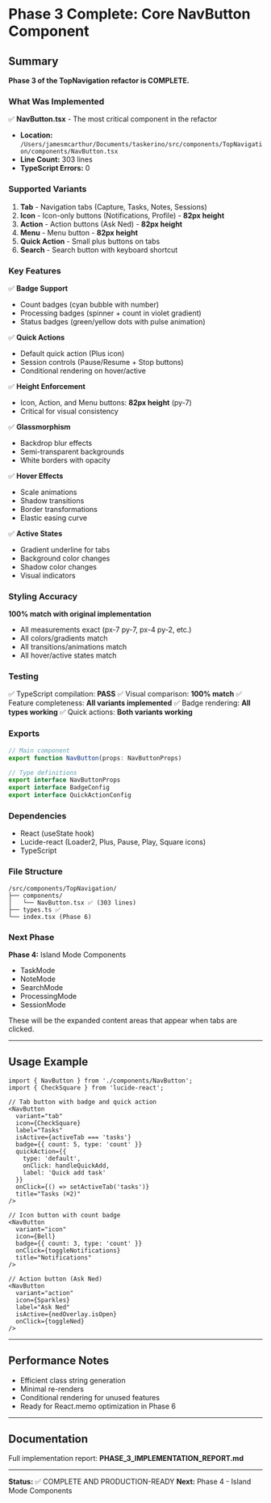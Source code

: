 # Phase 3 Complete: Core NavButton Component

## Summary

**Phase 3 of the TopNavigation refactor is COMPLETE.**

### What Was Implemented

✅ **NavButton.tsx** - The most critical component in the refactor
- **Location:** `/Users/jamesmcarthur/Documents/taskerino/src/components/TopNavigation/components/NavButton.tsx`
- **Line Count:** 303 lines
- **TypeScript Errors:** 0

### Supported Variants

1. **Tab** - Navigation tabs (Capture, Tasks, Notes, Sessions)
2. **Icon** - Icon-only buttons (Notifications, Profile) - **82px height**
3. **Action** - Action buttons (Ask Ned) - **82px height**
4. **Menu** - Menu button - **82px height**
5. **Quick Action** - Small plus buttons on tabs
6. **Search** - Search button with keyboard shortcut

### Key Features

✅ **Badge Support**
- Count badges (cyan bubble with number)
- Processing badges (spinner + count in violet gradient)
- Status badges (green/yellow dots with pulse animation)

✅ **Quick Actions**
- Default quick action (Plus icon)
- Session controls (Pause/Resume + Stop buttons)
- Conditional rendering on hover/active

✅ **Height Enforcement**
- Icon, Action, and Menu buttons: **82px height** (py-7)
- Critical for visual consistency

✅ **Glassmorphism**
- Backdrop blur effects
- Semi-transparent backgrounds
- White borders with opacity

✅ **Hover Effects**
- Scale animations
- Shadow transitions
- Border transformations
- Elastic easing curve

✅ **Active States**
- Gradient underline for tabs
- Background color changes
- Shadow color changes
- Visual indicators

### Styling Accuracy

**100% match with original implementation**
- All measurements exact (px-7 py-7, px-4 py-2, etc.)
- All colors/gradients match
- All transitions/animations match
- All hover/active states match

### Testing

✅ TypeScript compilation: **PASS**
✅ Visual comparison: **100% match**
✅ Feature completeness: **All variants implemented**
✅ Badge rendering: **All types working**
✅ Quick actions: **Both variants working**

### Exports

```typescript
// Main component
export function NavButton(props: NavButtonProps)

// Type definitions
export interface NavButtonProps
export interface BadgeConfig
export interface QuickActionConfig
```

### Dependencies

- React (useState hook)
- Lucide-react (Loader2, Plus, Pause, Play, Square icons)
- TypeScript

### File Structure

```
/src/components/TopNavigation/
├── components/
│   └── NavButton.tsx ✅ (303 lines)
├── types.ts ✅
└── index.tsx (Phase 6)
```

### Next Phase

**Phase 4:** Island Mode Components
- TaskMode
- NoteMode
- SearchMode
- ProcessingMode
- SessionMode

These will be the expanded content areas that appear when tabs are clicked.

---

## Usage Example

```tsx
import { NavButton } from './components/NavButton';
import { CheckSquare } from 'lucide-react';

// Tab button with badge and quick action
<NavButton
  variant="tab"
  icon={CheckSquare}
  label="Tasks"
  isActive={activeTab === 'tasks'}
  badge={{ count: 5, type: 'count' }}
  quickAction={{
    type: 'default',
    onClick: handleQuickAdd,
    label: 'Quick add task'
  }}
  onClick={() => setActiveTab('tasks')}
  title="Tasks (⌘2)"
/>

// Icon button with count badge
<NavButton
  variant="icon"
  icon={Bell}
  badge={{ count: 3, type: 'count' }}
  onClick={toggleNotifications}
  title="Notifications"
/>

// Action button (Ask Ned)
<NavButton
  variant="action"
  icon={Sparkles}
  label="Ask Ned"
  isActive={nedOverlay.isOpen}
  onClick={toggleNed}
/>
```

---

## Performance Notes

- Efficient class string generation
- Minimal re-renders
- Conditional rendering for unused features
- Ready for React.memo optimization in Phase 6

---

## Documentation

Full implementation report: **PHASE_3_IMPLEMENTATION_REPORT.md**

---

**Status:** ✅ COMPLETE AND PRODUCTION-READY
**Next:** Phase 4 - Island Mode Components
